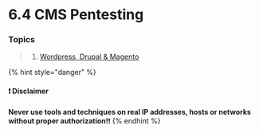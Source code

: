 # 6.4 CMS Pentesting

### Topics

> 1. [ Wordpress, Drupal & Magento](6.4.1-wordpress-drupal-and-magento.md)

{% hint style="danger" %}
#### ❗ Disclaimer

**Never use tools and techniques on real IP addresses, hosts or networks without proper     authorization!**❗
{% endhint %}
